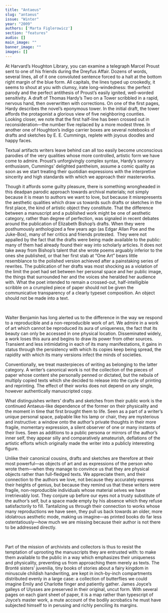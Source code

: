 ```yaml
---
title: "Antaeus"
slug: "antaeus"
issue: "Winter"
year: "2009"
authors: ['Marta Figlerowicz']
section: "features"
audio: []
main_image: ""
banner_image: ""
images: []
---
```

At Harvard’s Houghton Library, you can examine a telegraph Marcel Proust sent to one of his friends during the Dreyfus Affair. Dozens of words, several lines, all of it one convoluted sentence forced to a halt at the bottom right margin of the blue form. All capitals, the lines typed up crookedly, it seems to shout at you with clumsy, irate long-windedness: the perfect parody and the perfect antithesis of Proust’s easily ignited, well-worded sensitivity. A draft of Thomas Hardy’s Two on a Tower scribbled in a rapid, nervous hand, then overwritten with corrections. On one of the first pages, Hardy describes the novel’s eponymous tower. In the initial draft, the tower affords the protagonist a glorious view of five neighboring counties. Looking closer, we note that the first half-line has been crossed out in reconsideration—the number five replaced by a more modest three. In another one of Houghton’s indigo carrier boxes are several notebooks of drafts and sketches by E. E. Cummings, replete with joyous doodles and happy faces. 

 Textual artifacts writers leave behind can all too easily become unconscious parodies of the very qualities whose more controlled, artistic form we have come to admire. Proust’s unforgivingly complex syntax, Hardy’s sensory enthusiasm, Cummings’ delighted pantheism, assume a comic quality as soon as we start treating their quotidian expressions with the interpretive sincerity and high standards with which we approach their masterworks. 

 Though it affords some guilty pleasure, there is something wrongheaded in this deadpan parodic approach towards archival materials; not simply because it is mean to authors we want to love, but because it misrepresents the aesthetic qualities which draw us towards such drafts or sketches in the first place, the kind of artistic object they constitute. That the difference between a manuscript and a published work might be one of aesthetic category, rather than degree of perfection, was signaled in recent debates around the publication of Elizabeth Bishop’s drafts. When they were posthumously anthologized a few years ago (as Edgar Allan Poe and the Juke-Box), many of her critics and friends protested.  They were not appalled by the fact that the drafts were being made available to the public: many of them had already found their way into scholarly articles. It does not take away from Bishop’s talent that she wrote poems arguably inferior to the ones she published, or that her first stab at “One Art” bears little resemblance to the polished version achieved after a painstaking series of rewrites. The publication of her drafts was most shocking as a violation of the limit the poet had set between her personal space and her public image, the things that surrounded her and the voices she heralded her audience with. What the poet intended to remain a crossed-out, half-intelligible scribble on a crumpled piece of paper should not be given the communicative transparency of a clearly typeset composition. An object should not be made into a text. 

  

 Walter Benjamin has long alerted us to the difference in the way we respond to a reproducible and a non-reproducible work of art. We admire in a work of art which cannot be reproduced its aura of uniqueness, the fact that its beauty can only be accessed in one physical location. Disseminated widely, a work loses this aura and begins to draw its power from other sources. Transient and less intimidating in each of its many manifestations, it gains in status through the persistency with which its copies keep being spread, the rapidity with which its many versions infect the minds of societies. 

 Conventionally, we treat masterpieces of writing as belonging to the latter category. A writer’s canonical work is not the collection of the pieces of paper whose content she personally penned or dictated, but the nebula of multiply copied texts which she decided to release into the cycle of printing and reprinting. The effect of their works does not depend on any single, however authentically manuscripted copy. 

 What distinguishes writers’ drafts and sketches from their public work is the continued Antaeus-like dependence of the former on their physicality and the moment in time that first brought them to life. Seen as a part of a writer’s unique personal space, palpable like his lamp or chair, they are mysterious and instructive: a window onto the author’s private thoughts in their more fragile, momentary expression, a silent observer of one or many instants of their lives. Seen as additions to a public persona or mirrors of the author’s inner self, they appear silly and comparatively amateurish, deflations of the artistic efforts which originally made the writer into a publicly interesting figure. 

 Unlike their canonical cousins, drafts and sketches are therefore at their most powerful—as objects of art and as expressions of the person who wrote them—when they manage to convince us that they are physical objects rather than full-fledged texts. We appreciate them, and their connection to the authors we love, not because they accurately express their heights of genius, but because they remind us that these writers were fragile, non-reproducible individuals whose material selves we have irretrievably lost. They conjure up before our eyes not a trusty substitute of the author’s self, but a space made empty by his absence which they refuse satisfactorily to fill. Tantalizing us through their connection to works whose many reproductions we have seen, they pull us back towards an older, more idolatrous aesthetic mode, making us imagine—as printed books do far less ostentatiously—how much we are missing because their author is not there to be addressed directly. 

  

 Part of the mission of archivists and collectors is thus to resist the temptation of uprooting the manuscripts they are entrusted with: to make them available to the public in a way which emphasizes their uniqueness and physicality, preventing us from approaching them merely as texts. The Brontë sisters’ juvenilia, tiny books of stories about a fairy kingdom in minuscule childish handwriting, are kept in inch-by-inch compartments distributed evenly in a large case: a collection of butterflies we could imagine Emily and Charlotte finger and patiently gather. James Joyce’s galleys of Ulysses are preserved in their original, uncut form. With several pages on each giant sheet of paper, it is a map rather than typescript of Joyce’s master work, a mute account of the bodily acrobatics he must have subjected himself to in perusing and richly penciling its margins.       

  

